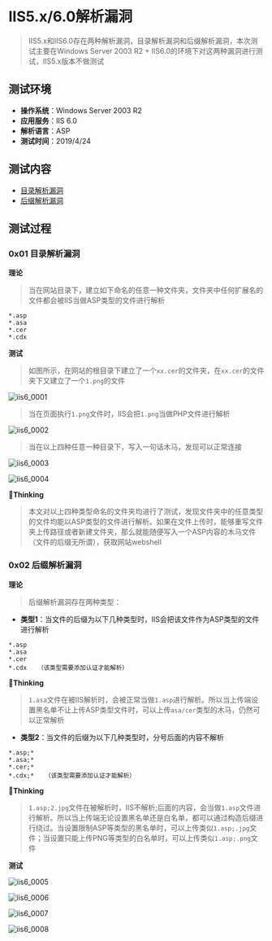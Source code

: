# IIS5.x/6.0解析漏洞

> IIS5.x和IIS6.0存在两种解析漏洞，目录解析漏洞和后缀解析漏洞，本次测试主要在Windows Server 2003 R2 + IIS6.0的环境下对这两种漏洞进行测试，IIS5.x版本不做测试

## 测试环境

- **操作系统**：Windows Server 2003 R2
- **应用服务**：IIS 6.0
- **解析语言**：ASP
- **测试时间**：2019/4/24

## 测试内容

- [目录解析漏洞](#0x01-目录解析漏洞)
- [后缀解析漏洞](#0x02-后缀解析漏洞)

## 测试过程

### 0x01 目录解析漏洞

**理论**

> 当在网站目录下，建立如下命名的任意一种文件夹，文件夹中任何扩展名的文件都会被IIS当做ASP类型的文件进行解析

```
*.asp
*.asa
*.cer
*.cdx
```

**测试**

> 如图所示，在网站的根目录下建立了一个`xx.cer`的文件夹，在`xx.cer`的文件夹下又建立了一个`1.png`的文件

![iis6_0001](https://github.com/GHlyanin/File-parsing-vulnerability/blob/master/IIS/IIS_5.x_6.0/image/iis6_0001.PNG)

> 当在页面执行`1.png`文件时，IIS会把`1.png`当做PHP文件进行解析

![iis6_0002](https://github.com/GHlyanin/File-parsing-vulnerability/blob/master/IIS/IIS_5.x_6.0/image/iis6_0002.PNG)

> 当在以上四种任意一种目录下，写入一句话木马，发现可以正常连接

![iis6_0003](https://github.com/GHlyanin/File-parsing-vulnerability/blob/master/IIS/IIS_5.x_6.0/image/iis6_0003.PNG)

![iis6_0004](https://github.com/GHlyanin/File-parsing-vulnerability/blob/master/IIS/IIS_5.x_6.0/image/iis6_0004.PNG)

:pencil:**Thinking**

> 本文对以上四种类型命名的文件夹均进行了测试，发现文件夹中的任意类型的文件均能以ASP类型的文件进行解析。如果在文件上传时，能够重写文件夹上传路径或者新建文件夹，那么就能随便写入一个ASP内容的木马文件（文件的后缀无所谓），获取网站webshell

### 0x02 后缀解析漏洞

**理论**

> 后缀解析漏洞存在两种类型：

- **类型1**：当文件的后缀为以下几种类型时，IIS会把该文件作为ASP类型的文件进行解析

```
*.asp
*.asa
*.cer
*.cdx   （该类型需要添加认证才能解析）
```

:pencil:**Thinking**

> `1.asa`文件在被IIS解析时，会被正常当做`1.asp`进行解析。所以当上传端设置黑名单不让上传ASP类型文件时，可以上传`asa/cer`类型的木马，仍然可以正常解析

- **类型2**：当文件的后缀为以下几种类型时，分号后面的内容不解析

```
*.asp;*
*.asa;*
*.cer;*
*.cdx;*   （该类型需要添加认证才能解析）
```

:pencil:**Thinking**

> `1.asp;2.jpg`文件在被解析时，IIS不解析;后面的内容，会当做`1.asp`文件进行解析。所以当上传端无论设置黑名单还是白名单，都可以通过构造后缀进行绕过。当设置限制ASP等类型的黑名单时，可以上传类似`1.asp;.jpg`文件；当设置只能上传PNG等类型的白名单时，可以上传类似`1.asp;.png`文件

**测试**

![iis6_0005](https://github.com/GHlyanin/File-parsing-vulnerability/blob/master/IIS/IIS_5.x_6.0/image/iis6_0005.PNG)

![iis6_0006](https://github.com/GHlyanin/File-parsing-vulnerability/blob/master/IIS/IIS_5.x_6.0/image/iis6_0006.PNG)

![iis6_0007](https://github.com/GHlyanin/File-parsing-vulnerability/blob/master/IIS/IIS_5.x_6.0/image/iis6_0007.PNG)

![iis6_0008](https://github.com/GHlyanin/File-parsing-vulnerability/blob/master/IIS/IIS_5.x_6.0/image/iis6_0008.PNG)






















